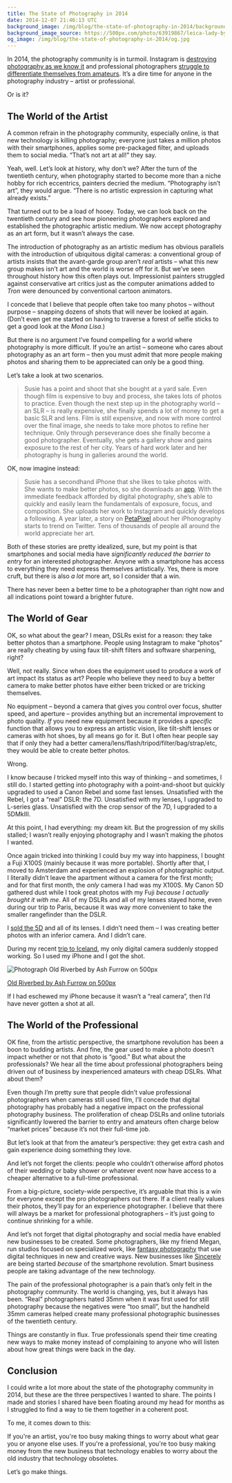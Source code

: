 ```yaml
---
title: The State of Photography in 2014
date: 2014-12-07 21:46:13 UTC
background_image: /img/blog/the-state-of-photography-in-2014/background.jpg
background_image_source: https://500px.com/photo/63919867/leica-lady-by-ash-furrow
og_image: /img/blog/the-state-of-photography-in-2014/og.jpg
---
```


In 2014, the photography community is in turmoil. Instagram is [destroying photography as we know it](http://www.theguardian.com/technology/2012/jul/19/instagram-debasing-real-photography?INTCMP=SRCH) and professional photographers [struggle to differentiate themselves from amateurs](http://photography-on-the.net/forum/showthread.php?t=1140101). It’s a dire time for anyone in the photography industry – artist or professional. 

<!-- more -->

Or is it? 

## The World of the Artist

A common refrain in the photography community, especially online, is that new technology is killing photography; everyone just takes a million photos with their smartphones, applies some pre-packaged filter, and uploads them to social media. “That’s not art at all!” they say. 

Yeah, well. Let’s look at history, why don’t we? After the turn of the twentieth century, when photography started to become more than a niche hobby for rich eccentrics, painters decried the medium. “Photography isn’t art”, they would argue. “There is no artistic expression in capturing what already exists.”

That turned out to be a load of hooey. Today, we can look back on the twentieth century and see how pioneering photographers explored and established the photographic artistic medium. We now accept photography as an art form, but it wasn’t always the case. 

The introduction of photography as an artistic medium has obvious parallels with the introduction of ubiquitous digital cameras: a conventional group of artists insists that the avant-garde group aren’t *real* artists – what this new group makes isn’t art and the world is worse off for it. But we’ve seen throughout history how this often plays out. Impressionist painters struggled against conservative art critics just as the computer animations added to *Tron* were denounced by conventional cartoon animators.

I concede that I believe that people often take too many photos – without purpose – snapping dozens of shots that will never be looked at again. (Don’t even get me started on having to traverse a forest of selfie sticks to get a good look at the *Mona Lisa*.)

But there is no argument I’ve found compelling for a world where photography is more difficult. If you’re an artist – someone who cares about photography as an art form – then you must admit that more people making photos and sharing them to be appreciated can only be a good thing. 

Let’s take a look at two scenarios. 

> Susie has a point and shoot that she bought at a yard sale. Even though film is expensive to buy and process, she takes lots of photos to practice. Even though the next step up in the photography world – an SLR – is really expensive, she finally spends a lot of money to get a basic SLR and lens. Film is still expensive, and now with more control over the final image, she needs to take more photos to refine her technique. Only through perseverance does she finally become a good photographer. Eventually, she gets a gallery show and gains exposure to the rest of her city. Years of hard work later and her photography is hung in galleries around the world. 

OK, now imagine instead:

> Susie has a secondhand iPhone that she likes to take photos with. She wants to make better photos, so she downloads an [app](http://shootmanual.co). With the immediate feedback afforded by digital photography, she’s able to quickly and easily learn the fundamentals of exposure, focus, and composition. She uploads her work to Instagram and quickly develops a following. A year later, a story on [PetaPixel](http://petapixel.com) about her iPhonography starts to trend on Twitter. Tens of thousands of people all around the world appreciate her art. 

Both of these stories are pretty idealized, sure, but my point is that smartphones and social media have *significantly reduced the barrier to entry* for an interested photographer. Anyone with a smartphone has access to everything they need express themselves artistically. Yes, there is more cruft, but there is also *a lot* more art, so I consider that a win. 

There has never been a better time to be a photographer than right now and all indications point toward a brighter future. 

## The World of Gear

OK, so what about the gear? I mean, DSLRs exist for a reason: they take better photos than a smartphone. People using Instagram to make “photos” are really cheating by using faux tilt-shift filters and software sharpening, right? 

Well, not really. Since when does the equipment used to produce a work of art impact its status as art? People who believe they need to buy a better camera to make better photos have either been tricked or are tricking themselves. 

No equipment – beyond a camera that gives you control over focus, shutter speed, and aperture – provides anything but an incremental improvement to photo quality. *If* you need new equipment because it provides a *specific* function that allows you to express an artistic vision, like tilt-shift lenses or cameras with hot shoes, by all means go for it. But I often hear people say that if only they had a better camera/lens/flash/tripod/filter/bag/strap/etc, they would be able to create better photos. 

Wrong. 

I know because *I* tricked myself into this way of thinking – and sometimes, I still do. I started getting into photography with a point-and-shoot but quickly upgraded to used a Canon Rebel and some fast lenses. Unsatisfied with the Rebel, I got a “real” DSLR: the 7D. Unsatisfied with my lenses, I upgraded to L-series glass. Unsatisfied with the crop sensor of the 7D, I upgraded to a 5DMkIII.

At this point, I had everything: my dream kit. But the progression of my skills stalled; I wasn’t really enjoying photography and I wasn’t making the photos I wanted. 

Once again tricked into thinking I could buy my way into happiness, I bought a Fuji X100S (mainly because it was more portable). Shortly after that, I moved to Amsterdam and experienced an explosion of photographic output. I literally didn’t leave the apartment without a camera for the first month; and for that first month, the *only* camera I had was my X100S. My Canon 5D gathered dust while I took great photos with my Fuji *because I actually brought it with me*. All of my DSLRs and all of my lenses stayed home, even during our trip to Paris, because it was way more convenient to take the smaller rangefinder than the DSLR. 

I [sold the 5D](http://ashfurrow.com/blog/doubling-down-on-mirrorless/) and all of its lenses. I didn’t need them – I was creating better photos with an inferior camera. And I didn’t care. 

During my recent [trip to Iceland](http://ashfurrow.com/blog/workcation-2014/), my only digital camera suddenly stopped working. So I used my iPhone and I got the shot. 

<div class="pixels-photo">
  <p><img src="https://ppcdn.500px.org/91786937/90828c38f2fcf0a37787c6080d06d6ca786a4539/4.jpg" alt="Photograph Old Riverbed by Ash Furrow on 500px"></p>
  <a href="https://500px.com/photo/91786937/old-riverbed-by-ash-furrow">Old Riverbed by Ash Furrow on 500px</a>

</div>

<script type="text/javascript" src="https://500px.com/embed.js"></script>

If I had eschewed my iPhone because it wasn’t a “real camera”, then I’d have never gotten a shot at all. 

## The World of the Professional

OK fine, from the artistic perspective, the smartphone revolution has been a boon to budding artists. And fine, the gear used to make a photo doesn’t impact whether or not that photo is “good.” But what about the professionals? We hear all the time about professional photographers being driven out of business by inexperienced amateurs with cheap DSLRs. What about them? 

Even though I’m pretty sure that people didn’t value professional photographers when cameras still used film, I’ll concede that digital photography has probably had a negative impact on the professional photography business. The proliferation of cheap DSLRs and online tutorials significantly lowered the barrier to entry and amateurs often charge below “market prices” because it’s not their full-time job. 

But let’s look at that from the amateur’s perspective: they get extra cash and gain experience doing something they love. 

And let’s not forget the clients: people who couldn’t otherwise afford photos of their wedding or baby shower or whatever event now have access to a cheaper alternative to a full-time professional. 

From a big-picture, society-wide perspective, it’s arguable that this is a win for everyone except the pro photographers out there. If a client really values their photos, they’ll pay for an experience photographer. I believe that there will always be a market for professional photographers – it’s just going to continue shrinking for a while.

And let’s not forget that digital photography and social media have enabled new businesses to be created. Some photographers, like my friend Megan, run studios focused on specialized work, like [fantasy photography](http://www.dragon-flystudio.ca) that use digital techniques in new and creative ways. New businesses like [Sincerely](https://sincerely.com) are being started *because* of the smartphone revolution. Smart business people are taking advantage of the new technology. 

The pain of the professional photographer is a pain that’s only felt in the photography community. The world is changing, yes, but it always has been. “Real” photographers hated 35mm when it was first used for still photography because the negatives were “too small”, but the handheld 35mm cameras helped create many professional photographic businesses of the twentieth century. 

Things are constantly in flux. True professionals spend their time creating new ways to make money instead of complaining to anyone who will listen about how great things were back in the day. 

## Conclusion

I could write a lot more about the state of the photography community in 2014, but these are the three perspectives I wanted to share. The points I made and stories I shared have been floating around my head for months as I struggled to find a way to tie them together in a coherent post.

To me, it comes down to this: 

If you're an artist, you're too busy making things to worry about what gear you or anyone else uses. If you're a professional, you're too busy making money from the new business that technology enables to worry about the old industry that technology obsoletes. 

Let’s go make things. 